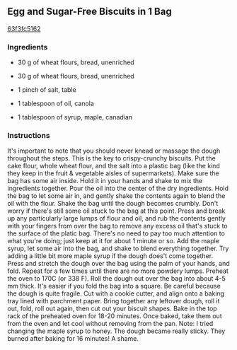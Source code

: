 ## Egg and Sugar-Free Biscuits in 1 Bag

[63f3fc5162](https://cookpad.com/us/recipes/147131-egg-and-sugar-free-biscuits-in-1-bag)

### Ingredients

 - 30 g of wheat flours, bread, unenriched

 - 30 g of wheat flours, bread, unenriched

 - 1 pinch of salt, table

 - 1 tablespoon of oil, canola

 - 1 tablespoon of syrup, maple, canadian

### Instructions

It's important to note that you should never knead or massage the dough throughout the steps. This is the key to crispy-crunchy biscuits. Put the cake flour, whole wheat flour, and the salt into a plastic bag (like the kind they keep in the fruit & vegetable aisles of supermarkets). Make sure the bag has some air inside. Hold it in your hands and shake to mix the ingredients together. Pour the oil into the center of the dry ingredients. Hold the bag to let some air in, and gently shake the contents again to blend the oil with the flour. Shake the bag until the dough becomes crumbly. Don't worry if there's still some oil stuck to the bag at this point. Press and break up any particularly large lumps of flour and oil, and rub the contents gently with your fingers from over the bag to remove any excess oil that's stuck to the surface of the platic bag. There's no need to pay too much attention to what you're doing; just keep at it for about 1 minute or so. Add the maple syrup, let some air into the bag, and shake to blend everything together. Try adding a little bit more maple syrup if the dough does't come together. Press and stretch the dough over the bag using the palm of your hands, and fold. Repeat for a few times until there are no more powdery lumps. Preheat the oven to 170C (or 338 F). Roll the dough out over the bag into about 4-5 mm thick. It's easier if you fold the bag into a square. Be careful because the dough is quite fragile. Cut with a cookie cutter, and align onto a baking tray lined with parchment paper. Bring together any leftover dough, roll it out, fold, roll out again, then cut out your biscuit shapes. Bake in the top rack of the preheated oven for 18-20 minutes. Once baked, take them out from the oven and let cool without removing from the pan. Note: I tried changing the maple syrup to honey. The dough became really sticky. They burned after baking for 16 minutes! A shame.